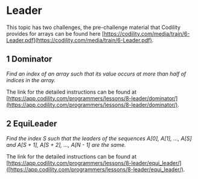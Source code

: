 # Leader

This topic has two challenges, the pre-challenge material that Codility provides for arrays can be found here [https://codility.com/media/train/6-Leader.pdf](https://codility.com/media/train/6-Leader.pdf).


## 1 Dominator
*Find an index of an array such that its value occurs at more than half of indices in the array.*

The link for the detailed instructions can be found at [https://app.codility.com/programmers/lessons/8-leader/dominator/](https://app.codility.com/programmers/lessons/8-leader/dominator/).

## 2 EquiLeader
*Find the index S such that the leaders of the sequences A[0], A[1], ..., A[S] and A[S + 1], A[S + 2], ..., A[N - 1] are the same.*

The link for the detailed instructions can be found at [https://app.codility.com/programmers/lessons/8-leader/equi_leader/]([https://app.codility.com/programmers/lessons/8-leader/equi_leader/).

